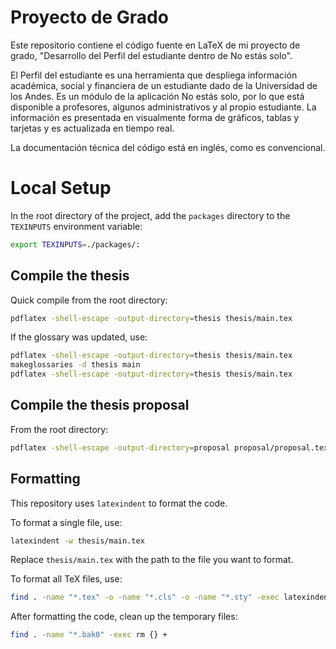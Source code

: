 # Proyecto de Grado

Este repositorio contiene el código fuente en LaTeX de mi proyecto de grado, "Desarrollo del Perfil del estudiante dentro de No estás solo".

El Perfil del estudiante es una herramienta que despliega información académica, social y financiera de un estudiante dado de la Universidad de los Andes. Es un módulo de la aplicación No estás solo, por lo que está disponible a profesores, algunos administrativos y al propio estudiante. La información es presentada en visualmente forma de gráficos, tablas y tarjetas y es actualizada en tiempo real. 

La documentación técnica del código está en inglés, como es convencional.

# Local Setup

In the root directory of the project, add the `packages` directory to the `TEXINPUTS` environment variable:
```bash
export TEXINPUTS=./packages/:
```

## Compile the thesis

Quick compile from the root directory:
```bash
pdflatex -shell-escape -output-directory=thesis thesis/main.tex
```

If the glossary was updated, use:
```bash
pdflatex -shell-escape -output-directory=thesis thesis/main.tex
makeglossaries -d thesis main
pdflatex -shell-escape -output-directory=thesis thesis/main.tex
```

## Compile the thesis proposal
From the root directory:
```bash
pdflatex -shell-escape -output-directory=proposal proposal/proposal.tex
```

## Formatting

This repository uses `latexindent` to format the code.

To format a single file, use:
```bash
latexindent -w thesis/main.tex
```
Replace `thesis/main.tex` with the path to the file you want to format.

To format all TeX files, use:
```bash
find . -name "*.tex" -o -name "*.cls" -o -name "*.sty" -exec latexindent -w {} +
```

After formatting the code, clean up the temporary files:
```bash
find . -name "*.bak0" -exec rm {} +
```
